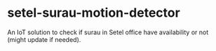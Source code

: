 # setel-surau-motion-detector
An IoT solution to check if surau in Setel office have availability or not (might update if needed).
